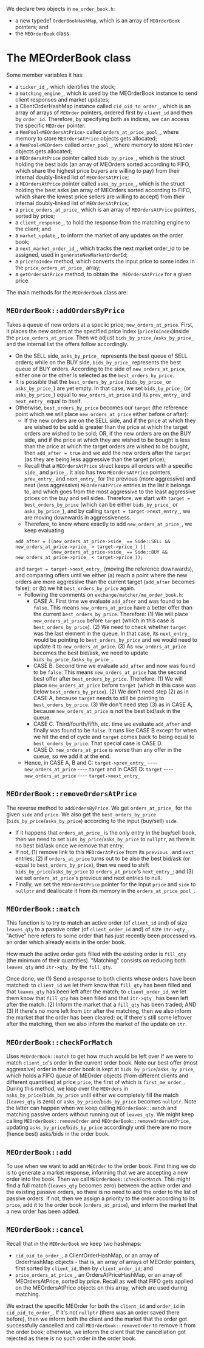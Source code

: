 We declare two objects in `me_order_book.h`:
- a new typedef `OrderBookHashMap`, which is an array of `MEOrderBook` pointers; and
- the `MEOrderBook` class.

# The MEOrderBook class
Some member variables it has:
- a `ticker_id_`, which identifies the stock;
- a `matching_engine_`, which is used by the MEOrderBook instance to send client responses and market updates;
- a ClientOrderHashMap instance called `cid_oid_to_order_`, which is an array of arrays of `MEOrder` pointers, ordered first by `client_id` and then by `order_id`. Therefore, by specifying both as indices, we can access the specific `MEOrder` pointer.
- a `MemPool<MEOrdersAtPrice>` called `orders_at_price_pool_`, where memory to store `MEOrdersAtPrice` objects gets allocated;
- a `MemPool<MEOrder>` called `order_pool_`, where memory to store `MEOrder` objects gets allocated;
- a `MEOrdersAtPrice` pointer called `bids_by_price_`, which is the struct holding the best bids (an array of MEOrders sorted according to FIFO, which share the highest price buyers are willing to pay) from their internal doubly-linked list of `MEOrdersAtPrice`;
- a `MEOrdersAtPrice` pointer called `asks_by_price_`, which is the struct holding the best asks (an array of MEOrders sorted according to FIFO, which share the lowest price sellers are willing to accept) from their internal doubly-linked list of `MEOrdersAtPrice`;
- a `price_orders_at_price_` which is an array of `MEOrdersAtPrice` pointers, sorted by price;
- a `client_response_`, to hold the response from the matching engine to the client; and
- a `market_update_`, to inform the market of any updates on the order book;
- a `next_market_order_id_`, which tracks the next market order_id to be assigned, used in `generateNewMarketOrderId`;
- a `priceToIndex` method, which converts the input price to some index in the `price_orders_at_price_` array; 
- a `getOrdersAtPrice` method, to obtain the ` MEOrdersAtPrice` for a given price.

The main methods for the `MEOrderBook` class are:

## `MEOrderBook::addOrdersByPrice`
Takes a queue of new orders at a speciic price, `new_orders_at_price`. First, it places the new orders at the specified price index (`priceToIndex`)inside the `price_orders_at_price`. Then we adjust `bids_by_price_`/`asks_by_price_` and the internal list the offers follow accordingly.

- On the SELL side, `asks_by_price_` represents the best queue of SELL orders; while on the BUY side, `bids_by_price_` represents the best queue of BUY orders. According to the side of `new_orders_at_price`, either one or the other is selected as the `best_orders_by_price`.
- It is possible that the `best_orders_by_price` (`bids_by_price_` or `asks_by_price_`) are yet empty. In that case, we set `bids_by_price_` (or `asks_by_price_`) equal to `new_orders_at_price` and its `prev_entry_` and `next_entry_` equal to itself.
- Otherwise, `best_orders_by_price` becomes our `target` (the reference point which we will place `new_orders_at_price` either before or after):
    - If the new orders are on the SELL side, and if the price at which they are wished to be sold is greater than the price at which the target orders are wished to be sold; OR, if the new orders are on the BUY side, and if the price at which they are wished to be bought is less than the price at which the target orders are wished to be bought, then `add_after = true` and we add the new orders after the `target` (as they are being less aggressive than the target price);
    - Recall that a `MEOrdersAtPrice` struct keeps all orders with a specific `side_` and `price_`. It also has two `MEOrdersAtPrice` pointers, `prev_entry_` and `next_entry_` for the previous (more aggressive) and next (less aggressive) `MEOrdersAtPrice` entries in the list it belongs to, and which goes from the most aggressive to the least aggressive prices on the buy and sell sides. Therefore, we start with `target = best_orders_by_price` (which can be either `bids_by_price_` or `asks_by_price_`), and by calling `target = target->next_entry_`, we are moving downwards in aggressiveness.
    - Therefore, to know where exactly to add `new_orders_at_price_`, we keep evaluating 
    ```
    add_after = ((new_orders_at_price->side_ == Side::SELL && new_orders_at_price->price_ > target->price_) ||
                 (new_orders_at_price->side_ == Side::BUY && new_orders_at_price->price_ < target->price_));

    ```
    and `target = target->next_entry_` (moving the reference downwards), and comparing offers until we either (a) reach a point where the new orders are more aggressive than the current target (`add_after` becomes false); or (b) we hit `best_orders_by_price` again. 
    - Following the comments on `exchange/matcher/me_order_book.h`:
        - CASE A. First time we evaluate `add_after` and was found to be `false`. This means `new_orders_at_price` have a better offer than the current `best_orders_by_price`. Therefore:
            (1) We will place `new_orders_at_price` before `target` (which in this case is `best_orders_by_price`). 
            (2) We need to check whether `target` was the last element in the queue. In that case, its `next_entry_` would be pointing to `best_orders_by_price` and we would need to update it to `new_orders_at_price`.
            (3) As `new_orders_at_price` becomes the best bid/ask, we need to update `bids_by_price_`/`asks_by_price_`.
        - CASE B. Second time we evaluate `add_after` and now was found to be `false`. This means `new_orders_at_price` has the second best offer after `best_orders_by_price`. Therefore:
            (1) We will place `new_orders_at_price` before `target` (which in this case was below `best_orders_by_price`). 
            (2) We don't need step (2) as in CASE A, because `target` needs to still be pointing to `best_orders_by_price`.
            (3) We don't need step (3) as in CASE A, because `new_orders_at_price` is not the best bid/ask in the queue.
        - CASE C. Third/fourth/fifth, etc. time we evaluate `add_after` and finally was found to be `false`. It runs like CASE B except for when we hit the end of cycle and `target` comes back to being equal to `best_orders_by_price`. That special case is CASE D.
        - CASE D. `new_orders_at_price` is worse than any offer in the queue, so we add it at the end.
    - Hence, in CASE A, B and C:
        `target->prev_entry_` ---- `new_orders_at_price` ---- `target`
    and in CASE D:
        `target` ---- `new_orders_at_price` ---- `target->next_entry_`

## `MEOrderBook::removeOrdersAtPrice`
The reverse method to `addOrdersByPrice`. We get `orders_at_price_` for the given `side` and `price`. We also get the `best_orders_by_price` (`bids_by_price`/`asks_by_price`) according to the input (buy/sell) `side`. 
- If it happens that `orders_at_price_` is the only entry in the buy/sell book, then we need to set `bids_by_price`/`asks_by_price` to `nullptr`, as there is no best bid/ask once we remove that entry.
- If not, (1) remove link to this `MEOrderAtPrice` from its `previous_` and `next_` entries; (2) if `orders_at_price` turns out to be also the best bid/ask (or equal to `best_orders_by_price`), then we need to shift `bids_by_price`/`asks_by_price` to `orders_at_price`'s `next_entry_`; and (3) we set `orders_at_price`'s previous and next entries to null.
- Finally, we set the `MEOrderAtPrice` pointer for the input `price` and `side` to `nullptr` and deallocate it from its memory in the `orders_at_price_pool_`.

## `MEOrderBook::match`
This function is to try to match an active order (of `client_id` and) of size `leaves_qty` to a passive order (of `client_order_id` and) of size `itr->qty_`. "Active" here refers to some order that has just recently been processed vs. an order which already exists in the order book.

How much the active order gets filled with the existing order is `fill_qty` (the minimum of their quantities). "Matching" consists on reducing both `leaves_qty` and `itr->qty_` by the `fill_qty`. 

Once done, we 
(1) Send a response to both clients whose orders have been matched: to `client_id` we let them know that `fill_qty` has been filled and that `leaves_qty` has been left after the match; to `client_order_id`, we let them know that `fill_qty` has been filled and that `itr->qty_` has been left after the match.
(2) Inform the market that a `fill_qty` has been traded; AND
(3) If there's no more left from `itr` after the matching, then we also inform the market that the order has been cleared; or, if there's still some leftover after the matching, then we also inform the market of the update on `itr`.

## `MEOrderBook::checkForMatch`
Uses `MEOrderBook::match` to get how much would be left over if we were to match `client_id`'s order in the current order book. Note our best offer (most aggressive) order in the order book is kept at `bids_by_price`/`asks_by_price`, which holds a FIFO queue of MEOrder objects (from different clients and different quantities) at price `price`, the first of which is `first_me_order_`. During this method, we loop over the `MEOrders` in `asks_by_price`/`bids_by_price` until either we completely fill the match (`leaves_qty` is zero) or `asks_by_price`/`bids_by_price` becomes `nullptr`. Note the latter can happen when we keep calling `MEOrderBook::match` and matching passive orders without running out of `leaves_qty`. We might keep calling `MEOrderBook::removeOrder` and `MEOrderBook::removeOrdersAtPrice`, updating `asks_by_price`/`bids_by_price` accordingly until there are no more (hence best) asks/bids in the order book.

## `MEOrderBook::add`
To use when we want to add an `MEOrder` to the order book. First thing we do is to generate a market response, informing that we are accepting a new order into the book. Then we call `MEOrderBook::checkForMatch`. This might find a full match (`leaves_qty` becomes zero) between the active order and the existing passive orders, so there is no need to add the order to the list of passive orders. If not, then we assign a priority to the order according to its `price`, add it to the order book (`orders_at_price`), and inform the market that a new order has been added.

## `MEOrderBook::cancel`
Recall that in the `MEOrderBook` we keep two hashmaps:
- `cid_oid_to_order_`, a ClientOrderHashMap, or an array of OrderHashMap objects - that is, an array of arrays of MEOrder pointers, first sorted by `client_id`, then by `client_order_id`; and
- `price_orders_at_price_`, an OrdersAtPriceHashMap, or an array of MEOrdersAtPrice, sorted by price. Recall as well that FIFO gets applied on the MEOrdersAtPrice objects on this array, which are used during matching.

We extract the specific MEOrder for both the `client_id` and `order_id` in `cid_oid_to_order_`. If it's not `nullptr` (there was an order saved there before), then we inform both the client and the market that the order got successfully cancelled and call `MEOrderBook::removeOrder` to remove it from the order book; otherwise, we inform the client that the cancellation got rejected as there is no such order in the order book.

